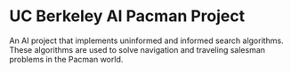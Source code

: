 # UC Berkeley AI Pacman Project
An AI project that implements uninformed and informed search algorithms. These algorithms are used to solve navigation and traveling salesman problems in the Pacman world.
